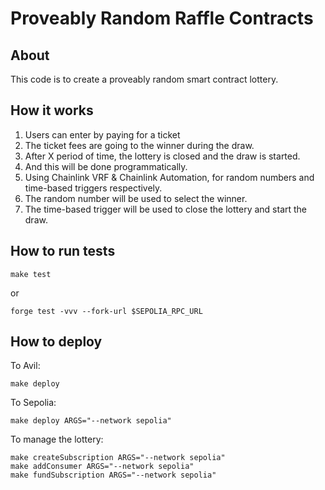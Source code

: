 # Proveably Random Raffle Contracts

## About

This code is to create a proveably random smart contract lottery.

## How it works

1. Users can enter by paying for a ticket
  1. The ticket fees are going to the winner during the draw.
2. After X period of time, the lottery is closed and the draw is started.
  1. And this will be done programmatically.
3. Using Chainlink VRF & Chainlink Automation, for random numbers and time-based triggers respectively.
  1. The random number will be used to select the winner.
  2. The time-based trigger will be used to close the lottery and start the draw.


## How to run tests

    make test

or

    forge test -vvv --fork-url $SEPOLIA_RPC_URL

## How to deploy  

To Avil:

    make deploy 

To Sepolia:

    make deploy ARGS="--network sepolia"

To manage the lottery:

    make createSubscription ARGS="--network sepolia"
    make addConsumer ARGS="--network sepolia"
    make fundSubscription ARGS="--network sepolia"
